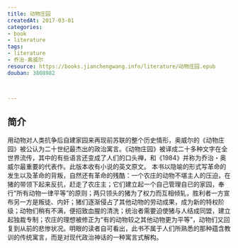 ```yaml
---
title: 动物庄园
createdAt: 2017-03-01
categories: 
- book
- literature
tags: 
- literature
- 乔治·奥威尔
resource: https://books.jianchengwang.info/literature/动物庄园.epub
douban: 3808982



---
```


## 简介

用动物对人类抗争后自建家园来再现前苏联的整个历史情形，奥威尔的《动物庄园》被公认为二十世纪最杰出的政治寓言。《动物庄园》被译成二十多种文字在全世界流传，其中的有些语言还变成了人们的口头禅，和《1984》并称为乔治・奥威尔最重要的代表作。此版本收有小说的英文原文。 本书以隐喻的形式写革命的发生以及革命的背叛，自然还有革命的残酷：一个农庄的动物不堪主人的压迫，在猪的带领下起来反抗，赶走了农庄主；它们建立起一个自己管理自已的家园，奉行“所有动物一律平等”的原则；两只领头的猪为了权力而互相倾轧，胜利者一方宣布另一方是叛徒、内奸；猪们逐渐侵占了其他动物的劳动成果，成为新的特权阶级；动物们稍有不满，便招致血腥的清洗；统治者需要迫使猪与人结成同盟，建立起独裁专制；农庄的理想被修正为“有的动物较之其他动物更为平等”，动物们又回复到从前的悲惨状况。明眼的读者自可看出，此书不属于人们所熟悉的那种蕴含教训的传统寓言，而是对现代政治神话的一种寓言式解构。